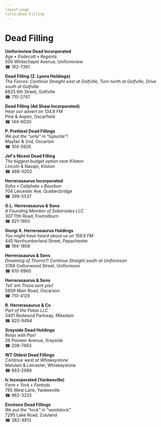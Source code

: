 ```yaml
---
layout:page
title:Dead Filling
---
```

# Dead Filling

**Uniformview Dead Incorporated**  
_Age • Endecott • Regents_  
506 Whitechapel Avenue, Uniformview  
☎ 192-7361



**Dead Filling (Z. Lyons Holdings)**  
_The Forces: Continue Straight east at Golfville, Turn north at Golfville, Drive south at Golfville_  
6825 6th Street, Golfville  
☎ 710-2747



**Dead Filling (Ad Shaw Incorporated)**  
_Hear our advert on 134.8 FM_  
Pine & Aspen, Oscarfield  
☎ 144-6030



**P. Prettiest Dead Fillings**  
_We put the "urite" in "lujaurite"!_  
Mayfair & 2nd, Oscarton  
☎ 104-5926



**Jef's Nicest Dead Filling**  
_The biggest budget option near Kiloton_  
Lincoln & Navajo, Kiloton  
☎ 468-0202



**Herrerasaurus Incorporated**  
_Soho • Caliphate • Bourbon_  
704 Leicester Ave, Quebecbridge  
☎ 399-5537



**G.L. Herrerasaurus & Sons**  
_A Founding Member of Sobersides LLC_  
307 11th Road, Foxtrotburn  
☎ 921-1950



**Giorgi X. Herrerasaurus Holdings**  
_You might have heard about us on 159.6 FM_  
445 Northumberland Street, Papachester  
☎ 194-1856



**Herrerasaurus & Sons**  
_Dreaming of Thorns?! 
Continue Straight south at Uniformson_  
3768 Cottonwood Street, Uniformson  
☎ 610-6960



**Herrerasaurus & Sons**  
_Tell 'em Thora sent you!_  
5809 Main Road, Oscarson  
☎ 710-4129



**R. Herrerasaurus & Co**  
_Part of the Patas LLC_  
3401 Redwood Parkway, Mikedam  
☎ 820-9494



**Xrayside Dead Holdings**  
_Relax with Pan!_  
26 Pioneer Avenue, Xrayside  
☎ 208-7463



**WT Oldest Dead Fillings**  
_Continue west at Whiskeystone_  
Malulani & Leicester, Whiskeystone  
☎ 663-2686



**Ic Incorporated (Yankeeville)**  
_Farm • York • Fantods_  
785 West Lane, Yankeeville  
☎ 962-3225



**Environs Dead Fillings**  
_We put the "tock" in "woolstock"_  
7295 Lake Road, Zululand  
☎ 382-4913




